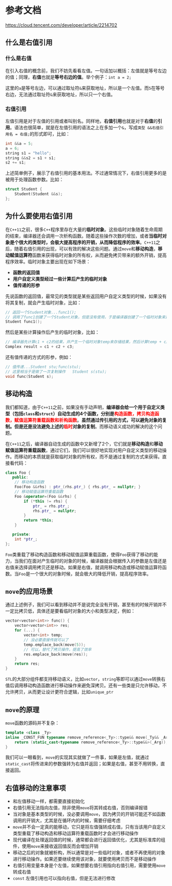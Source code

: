 # 参考文档

https://cloud.tencent.com/developer/article/2214702

## 什么是右值引用

### **什么是右值**

在引入右值的概念前，我们不妨先看看左值。一句话加以概括：左值就是等号左边的值；同理，**右值**也就是**等号右边的值**。举个例子：`int a = 2;`

这里的`a`是等号左边，可以通过取址符`&`来获取地址，所以是一个左值。而`5`在等号右边，无法通过取址符`&`来获取地址，所以只一个右值。

### **右值引用**

左值引用是对于左值的引用或者叫别名。同样地，**右值引用**也就是对于**右值**的**引用**。语法也很简单，就是在左值引用的语法之上在多加一个`&`，写成`类型 &&右值引用名 = 右值;`的形式即可，比如：

```c++
int &&a = 5;
a = 6;
string s1 = "hello";
string &&s2 = s1 + s1;
s2 += s1;
```

上述简单例子，展示了右值引用的基本用法。不过通常情况下，右值引用更多的是被用于处理函数参数。比如：

```c++
struct Student {
    Student(Student &&s);
};
```

## 为什么要使用右值引用

在`C++11`之前，很多`C++`程序里存在大量的**临时对象**。这些临时对象随着生命周期的结束，编译器还会调用一次析构函数。随着这些操作次数的增加，或者**当临时对象是个很大的类型时，会极大提高程序的开销，从而降低程序的效率**。`C++11`之后，随着右值引用的出现，可以有效的解决这些问题。通过``move``和**移动构造**，**移动赋值运算符**函数来获得临时对象的所有权，从而避免拷贝带来的额外开销，提高程序效率。临时对象主要出现在如下场景：

- **函数的返回值**
- **用户自定义类型经过一些计算后产生的临时对象**
- **值传递的形参**

先说函数的返回值，最常见的类型就是某些返回用户自定义类型的时候，如果没有将其复制，就会产生临时对象，比如：

```c++
// 返回一个Student对象...func1();            
// 调用了func1创建了一个Student对象，但是没有使用，于是编译器创建了一个临时对象来进行存储
Student func1(); 
```

然后是某些计算操作后产生的临时对象，比如：

```c++
// 编译器先计算c1 + c2的结果，并产生一个临时对象temp来存储结果，然后计算temp + c3的结果，然后将结果复制给result
Complex result = c1 + c2 + c3;  
```

还有值传递的方式的形参，例如：

```c++
// 值传递...Student stu;func(stu);  
// 这里相当于是做了一次复制操作   Student s(stu);
void func(Student s);  
```

## 移动构造

我们都知道，由于`C++11`之前，如果没有手动声明，**编译器会给一个用于自定义类型（包括`class`和`struct`）自动生成的4个函数，分别是<font color=red>构造函数，拷贝构造函数，赋值运算符重载函数和析构函数</font>**。**虽然通过传引用的方式，可以避免对象的复制。但是还是没法避免上述的<font color=red>临时</font>对象的复制**。而移动语义成功的解决的这个问题。

在`C++11`之后，编译器自动生成的函数中又新增了2个，它们就是**移动构造**和**移动赋值运算符重载函数**，通过它们，我们可以很好地实现对用户自定义类型的移动操作。而移动的本质就是获取临时对象的所有权，而不是通过复制的方式来获得。直接看代码：

```c++
class Foo {
   public:
  	// 移动构造函数
    Foo(Foo &&rhs) : ptr_(rhs.ptr_) { rhs.ptr_ = nullptr; }
  	// 移动赋值运算符重载函数
    Foo &operator=(Foo &&rhs) {
        if (*this != rhs) {
            ptr_ = rhs.ptr_;
            rhs.ptr_ = nullptr;
        }
        return *this;
    }

   private:
    int *ptr_;
};
```

`Foo`类重载了移动构造函数和移动赋值运算重载函数，使得`Foo`获得了移动的能力，当我们在面对产生临时的对象的时候，编译器就会根据传入的参数是左值还是右值来选择调用拷贝还是移动。如果是右值，就调用移动构造或移动赋值运算符函数。当`Foo`是一个很大的对象时候，就会极大的降低开销，提高程序效率。

## `move`的应用场景

通过上述例子，我们可以看到移动并不是说完全没有开销，甚至有的时候开销并不一定比拷贝低，具体还是要看临时对象的大小和类型决定，例如：

```c++
vector<vector<int>> func() {
    vector<vector<int>> res;
    for (...) {
        vector<int> temp;
        // 没必要直接传就可以了
        temp.emplace_back(move(5));
        // 可以，替代了拷贝操作，提高了效率
        res.emplace_back(move(res));
    }
    return res;
}
```

`STL`的大部分组件都支持移动语义，比如`vector`，`string`等即可以通过`move`转换右值后调用移动构造函数进行移动操作来避免深拷贝。还有一些类是只允许移动，不允许拷贝，从而更让设计更符合逻辑，比如`unique_ptr`

## `move`的原理

``move``函数的源码并不复杂：

```c++
template <class _Ty>
inline _CONST_FUN typename remove_reference<_Ty>::type&& move(_Ty&& _Arg) _NOEXCEPT {
    return (static_cast<typename remove_reference<_Ty>::type&&>(_Arg));
}
```

我们可以一眼看到，`move`的实现其实就做了一件事，如果是左值，就通过`static_cast`将传进来的参数强转为右值并返回；如果是右值，甚至不用转换，直接返回。

## 右值移动的注意事项

- 和左值移动一样，都需要直接初始化
- 右值引用无法指向左值，除非使用`move`将其转成右值，否则编译报错
- 当对象是基本类型的时候，没必要调用``move``，因为拷贝的开销可能还不如函数调用的开销大，尤其是在循环内的时候，需要仔细考虑
- `move`并不会一定真的能移动，它只是将左值强转成右值，只有当该用户自定义类型重载了移动构造和移动运算符重载函数时才会进行移动操作
- 现代编译在处理返回值的时候，通常都会进行返回值优化，尤其是标准库的组件，使用`move`来接收返回值反而会增加开销
- 移动之后的对象就被析构，所以通常是对一些临时对象，或者不再使用的对象进行移动操作。如果还要继续使用该对象，就要使用拷贝而不是移动操作
- 右值引用变量本身是个左值，如果想要右值引用指向右值引用，需要使用`move`转成右值
- `const` 左值引用也可以指向右值，但是无法进行修改